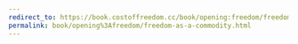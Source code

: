 ```yaml
---
redirect_to: https://book.costoffreedom.cc/book/opening:freedom/freedom-as-a-commodity.html
permalink: book/opening%3Afreedom/freedom-as-a-commodity.html
---
```

